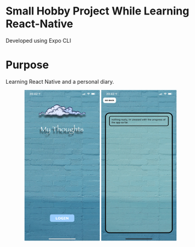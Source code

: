 # Small Hobby Project While Learning React-Native

Developed using Expo CLI

# Purpose
Learning React Native and a personal diary. 

<p align="center">
<img src="https://github.com/TimTheToad/FirstReactNative/blob/main/ScreenShots/IMG_5171.jpg" width="200" height="400" />

<img src="https://github.com/TimTheToad/FirstReactNative/blob/main/ScreenShots/IMG_5172.jpg" width="200" height="400" />
</p>
